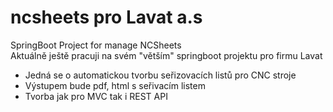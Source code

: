 # ncsheets pro Lavat a.s
SpringBoot Project for manage NCSheets <br>
Aktuálně ještě pracuji na svém "větším" springboot projektu pro firmu Lavat <br>
* Jedná se o automatickou tvorbu seřizovacích listů pro CNC stroje
* Výstupem bude pdf, html s seřivacím listem
* Tvorba jak pro MVC tak i REST API
